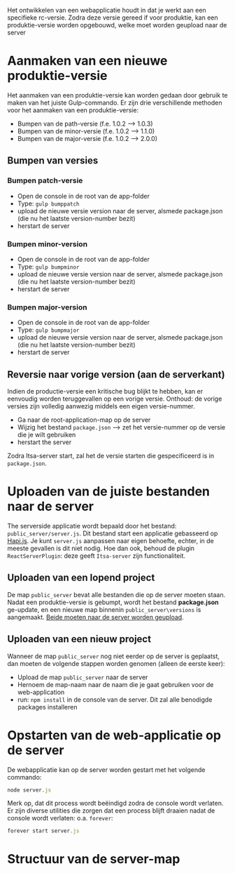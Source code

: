 Het ontwikkelen van een webapplicatie houdt in dat je werkt aan een specifieke rc-versie. Zodra deze versie gereed if voor produktie, kan een produktie-versie worden opgebouwd, welke moet worden geupload naar de server

# Aanmaken van een nieuwe produktie-versie

Het aanmaken van een produktie-versie kan worden gedaan door gebruik te maken van het juiste Gulp-commando. Er zijn drie verschillende methoden voor het aanmaken van een produktie-versie:

* Bumpen van de path-versie (f.e. 1.0.2 --> 1.0.3)
* Bumpen van de minor-versie (f.e. 1.0.2 --> 1.1.0)
* Bumpen van de major-versie (f.e. 1.0.2 --> 2.0.0)

## Bumpen van versies

### Bumpen patch-versie
* Open de console in de root van de app-folder
* Type: `gulp bumppatch`
* upload de nieuwe versie version naar de server, alsmede package.json (die nu het laatste version-number bezit)
* herstart de server

### Bumpen minor-version
* Open de console in de root van de app-folder
* Type: `gulp bumpminor`
* upload de nieuwe versie version naar de server, alsmede package.json (die nu het laatste version-number bezit)
* herstart de server

### Bumpen major-version
* Open de console in de root van de app-folder
* Type: `gulp bumpmajor`
* upload de nieuwe versie version naar de server, alsmede package.json (die nu het laatste version-number bezit)
* herstart de server

## Reversie naar vorige version (aan de serverkant)
Indien de productie-versie een kritische bug blijkt te hebben, kan er eenvoudig worden teruggevallen op een vorige versie. Onthoud: de vorige versies zijn volledig aanwezig middels een eigen versie-nummer.

* Ga naar de root-application-map op de server
* Wijzig het bestand `package.json` --> zet het versie-nummer op de versie die je wilt gebruiken
* herstart the server

Zodra Itsa-server start, zal het de versie starten die gespecificeerd is in `package.json`.

# Uploaden van de juiste bestanden naar de server
The serverside applicatie wordt bepaald door het bestand: `public_server/server.js`. Dit bestand start een applicatie gebasseerd op [Hapi.js](http://hapijs.com). Je kunt `server.js` aanpassen naar eigen behoefte, echter, in de meeste gevallen is dit niet nodig. Hoe dan ook, behoud de plugin `ReactServerPlugin`: deze geeft `Itsa-server` zijn functionaliteit.

## Uploaden van een lopend project
De map `public_server` bevat alle bestanden die op de server moeten staan. Nadat een produktie-versie is gebumpt, wordt het bestand **package.json** ge-update, en een nieuwe map binnenin `public_server\versions` is aangemaakt. <u>Beide moeten naar de server worden geupload</u>.

## Uploaden van een nieuw project
Wanneer de map `public_server` nog niet eerder op de server is geplaatst, dan moeten de volgende stappen worden genomen (alleen de eerste keer):

* Upload de map `public_server` naar de server
* Hernoem de map-naam naar de naam die je gaat gebruiken voor de web-application
* run: `npm install` in de console van de server. Dit zal alle benodigde packages installeren

# Opstarten van de web-applicatie op de server
De webapplicatie kan op de server worden gestart met het volgende commando:

```js
node server.js
```
Merk op, dat dit process wordt beëindigd zodra de console wordt verlaten. Er zijn diverse utilities die zorgen dat een process blijft draaien nadat de console wordt verlaten: o.a. `forever`:

```js
forever start server.js
```
# Structuur van de server-map